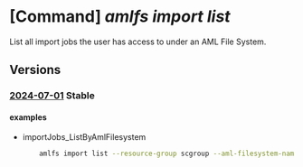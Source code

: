 # [Command] _amlfs import list_

List all import jobs the user has access to under an AML File System.

## Versions

### [2024-07-01](/Resources/mgmt-plane/L3N1YnNjcmlwdGlvbnMve30vcmVzb3VyY2Vncm91cHMve30vcHJvdmlkZXJzL21pY3Jvc29mdC5zdG9yYWdlY2FjaGUvYW1sZmlsZXN5c3RlbXMve30vaW1wb3J0am9icw==/2024-07-01.xml) **Stable**

<!-- mgmt-plane /subscriptions/{}/resourcegroups/{}/providers/microsoft.storagecache/amlfilesystems/{}/importjobs 2024-07-01 -->

#### examples

- importJobs_ListByAmlFilesystem
    ```bash
        amlfs import list --resource-group scgroup --aml-filesystem-name fs1
    ```
